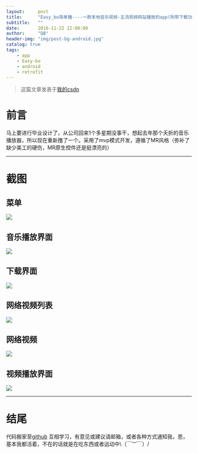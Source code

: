 ```yaml
---
layout:     post
title:      "Easy_bo简单播----一款本地音乐视频-主流视频网站播放的app(附带下载功能)"
subtitle:   ""
date:       2016-11-22 22:00:00
author:     "QB"
header-img: "img/post-bg-android.jpg"
catalog: true
tags:
    - app
    - Easy-bo
    - android
    - retrofit
---
```


> 这篇文章发表于[我的csdn](http://blog.csdn.net/hold_bin/article/details/53228556)

# 前言

马上要进行毕业设计了，从公司回来1个多星期没事干，想起去年那个夭折的音乐播放器，所以现在重新撸了一个。采用了mvp模式开发，遵循了MR风格（弥补了缺少美工的硬伤，MR原生控件还是挺漂亮的）

---
# 截图

## 菜单
![](http://oh343spqg.bkt.clouddn.com/easy_bo_5.jpg)
## 音乐播放界面
![](http://oh343spqg.bkt.clouddn.com/easy_bo_2.png)
## 下载界面
![](http://oh343spqg.bkt.clouddn.com/easy_bo_3.png)
## 网络视频列表
![](http://oh343spqg.bkt.clouddn.com/easy_bo_4.png)
## 网络视频
![](http://oh343spqg.bkt.clouddn.com/easy_bo_1.png)
## 视频播放界面
![](http://oh343spqg.bkt.clouddn.com/easy_bo_6.jpg)

---
# 结尾
代码搬家至[github](https://github.com/qianbin01/Easy-bo)
互相学习，有意见或建议请邮箱，或者各种方式通知我，恩，基本我都活着，不在的话就是在吃东西或者运动中\（￣︶￣）/





